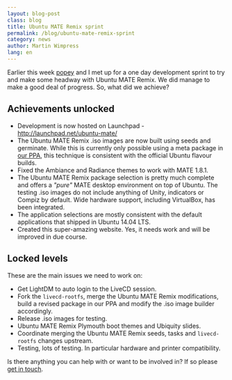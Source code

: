 ```yaml
---
layout: blog-post
class: blog
title: Ubuntu MATE Remix sprint
permalink: /blog/ubuntu-mate-remix-sprint
category: news
author: Martin Wimpress
lang: en
---
```


Earlier this week [popey](http://popey.com) and I met up for a one day
development sprint to try and make some headway with Ubuntu MATE Remix.
We did manage to make a good deal of progress. So, what did we achieve?

## Achievements unlocked

  * Development is now hosted on Launchpad - <http://launchpad.net/ubuntu-mate/>
  * The Ubuntu MATE Remix .iso images are now built using seeds and germinate.
  While this is currently only possible using a meta package in
  [our PPA](https://launchpad.net/~ubuntu-mate-dev/+archive/ppa), this
  technique is consistent with the official Ubuntu flavour builds.
  * Fixed the Ambiance and Radiance themes to work with MATE 1.8.1.
  * The Ubuntu MATE Remix package selection is pretty much complete and offers
  a *"pure"* MATE desktop environment on top of Ubuntu. The testing .iso images do
  not include anything of Unity, indicators or Compiz by default. Wide hardware
  support, including VirtualBox, has been integrated.
  * The application selections are mostly consistent with the default applications
  that shipped in Ubuntu 14.04 LTS.
  * Created this super-amazing website. Yes, it needs work and will be improved in due course.

## Locked levels

These are the main issues we need to work on:

  * Get LightDM to auto login to the LiveCD session.
  * Fork the `livecd-rootfs`, merge the Ubuntu MATE Remix modifications,
  build a revised package in our PPA and modify the .iso image builder accordingly.
  * Release .iso images for testing.
  * Ubuntu MATE Remix Plymouth boot themes and Ubiquity slides.
  * Coordinate merging the Ubuntu MATE Remix seeds, tasks and `livecd-rootfs`
  changes upstream.
  * Testing, lots of testing. In particular hardware and printer compatibility.

Is there anything you can help with or want to be involved in? If so please
[get in touch](/community/).
